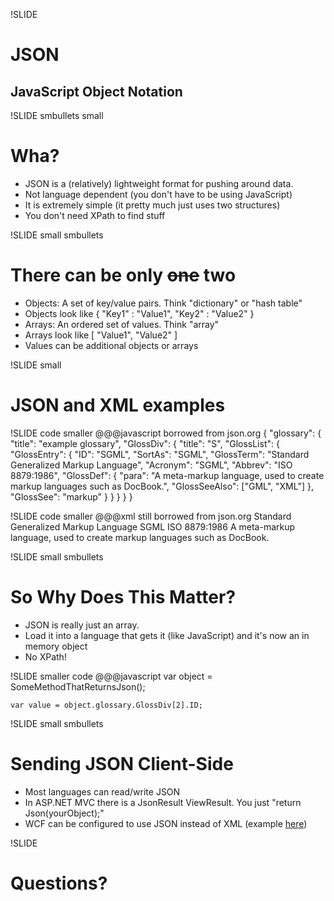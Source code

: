 !SLIDE

# JSON #
## JavaScript Object Notation ##

!SLIDE smbullets small
# Wha? #
* JSON is a (relatively) lightweight format for pushing around data.
* Not language dependent (you don't have to be using JavaScript)
* It is extremely simple (it pretty much just uses two structures)
* You don't need XPath to find stuff

!SLIDE small smbullets
# There can be only <strike>one</strike> two
* Objects: A set of key/value pairs.  Think "dictionary" or "hash table"
* Objects look like   { "Key1" : "Value1", "Key2" : "Value2" }
* Arrays: An ordered set of values.  Think "array"
* Arrays look like [ "Value1", "Value2" ]
* Values can be additional objects or arrays

!SLIDE small
# JSON and XML examples #

!SLIDE code smaller
    @@@javascript
    borrowed from json.org
    {
        "glossary": {
            "title": "example glossary",
            "GlossDiv": {
                "title": "S",
                "GlossList": {
                    "GlossEntry": {
                        "ID": "SGML",
                        "SortAs": "SGML",
                        "GlossTerm": "Standard Generalized Markup Language",
                        "Acronym": "SGML",
                        "Abbrev": "ISO 8879:1986",
                        "GlossDef": {
                            "para": "A meta-markup language, used to create markup languages such as DocBook.",
                            "GlossSeeAlso": ["GML", "XML"]
                        },
                        "GlossSee": "markup"
                    }
                }
            }
        }
    }

!SLIDE code smaller
    @@@xml
    still borrowed from json.org
    <!DOCTYPE glossary PUBLIC "-//OASIS//DTD DocBook V3.1//EN">
     <glossary><title>example glossary</title>
      <GlossDiv><title>S</title>
       <GlossList>
        <GlossEntry ID="SGML" SortAs="SGML">
         <GlossTerm>Standard Generalized Markup Language</GlossTerm>
         <Acronym>SGML</Acronym>
         <Abbrev>ISO 8879:1986</Abbrev>
         <GlossDef>
          <para>A meta-markup language, used to create markup
    languages such as DocBook.</para>
          <GlossSeeAlso OtherTerm="GML">
          <GlossSeeAlso OtherTerm="XML">
         </GlossDef>
         <GlossSee OtherTerm="markup">
        </GlossEntry>
       </GlossList>
      </GlossDiv>
     </glossary>

!SLIDE small smbullets
# So Why Does This Matter? #
* JSON is really just an array.
* Load it into a language that gets it (like JavaScript) and it's now an in memory object
* No XPath!

!SLIDE smaller code
    @@@javascript
    var object = SomeMethodThatReturnsJson();

    var value = object.glossary.GlossDiv[2].ID;     

!SLIDE small smbullets
# Sending JSON Client-Side #
* Most languages can read/write JSON 
* In ASP.NET MVC there is a JsonResult ViewResult.  You just "return Json(yourObject);"
* WCF can be configured to use JSON instead of XML (example [here](http://dotnetslackers.com/articles/ajax/JSON-EnabledWCFServicesInASPNET35.aspx))

!SLIDE
# Questions? #
